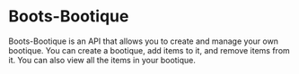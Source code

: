 # Boots-Bootique

Boots-Bootique is an API that allows you to create and manage your own bootique. You can create a bootique, add items to it, and remove items from it. You can also view all the items in your bootique.